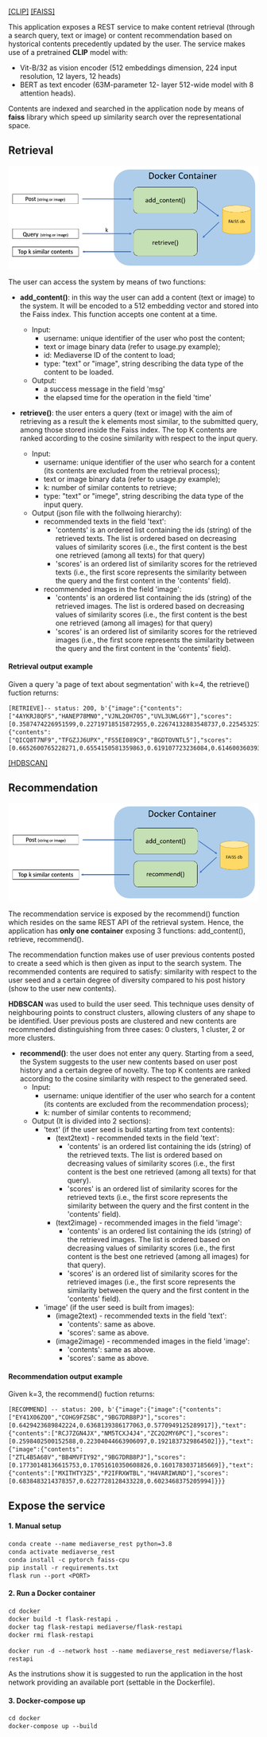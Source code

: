 [[CLIP]](https://github.com/openai/CLIP) [[FAISS]](https://github.com/facebookresearch/faiss)

This application exposes a REST service to make content retrieval (through a search query, text or image) or content recommendation based on hystorical contents precedently updated by the user.
The service makes use of a pretrained **CLIP** model with:
- Vit-B/32 as vision encoder (512 embeddings dimension, 224 input resolution, 12 layers, 12 heads)
- BERT as text encoder (63M-parameter 12- layer 512-wide model with 8 attention heads).

Contents are indexed and searched in the application node by means of **faiss** library which speed up similarity search over the representational space.

## Retrieval
![APP](retrievalsys.png)

The user can access the system by means of two functions:
- **add_content()**: in this way the user can add a content (text or image) to the system. It will be encoded to a 512 embedding vector and stored into the Faiss index. This function accepts one content at a time. 
    - Input:
        - username: unique identifier of the user who post the content;
        - text or image binary data (refer to usage.py example);
        - id: Mediaverse ID of the content to load;
        - type: "text" or "image", string describing the data type of the content to be loaded.
    - Output:
        - a success message in the field 'msg'
        - the elapsed time for the operation in the field 'time'

- **retrieve()**: the user enters a query (text or image) with the aim of retrieving as a result the k elements most similar, to the submitted 
query, among those stored inside the Faiss index. The top K contents are ranked according to the cosine similarity with respect to the input query. 
    - Input:
        - username: unique identifier of the user who search for a content (its contents are excluded from the retrieval process);
        - text or image binary data (refer to usage.py example);
        - k: number of similar contents to retrieve;
        - type: "text" or "imege", string describing the data type of the input query.
    - Output (json file with the follwoing hierarchy):
        - recommended texts in the field 'text':
            - 'contents' is an ordered list containing the ids (string) of the retrieved texts. The list is ordered based on decreasing values of similarity scores (i.e., the first content is the best one retrieved (among all texts) for that query)
            - 'scores' is an ordered list of similarity scores for the retrieved texts (i.e., the first score represents the similarity between the query and the first content in the 'contents' field).
        - recommended images in the field 'image':
            - 'contents' is an ordered list containing the ids (string) of the retrieved images. The list is ordered based on decreasing values of similarity scores (i.e., the first content is the best one retrieved (among all images) for that query)
            - 'scores' is an ordered list of similarity scores for the retrieved images (i.e., the first score represents the similarity between the query and the first content in the 'contents' field).
        
#### Retrieval output example
Given a query 'a page of text about segmentation' with k=4, the retrieve() fuction returns: 
```
[RETRIEVE]-- status: 200, b'{"image":{"contents":["4AYKRJ8QFS","HANEP78MN0","VJNL2OH70S","UVL3UWLG6Y"],"scores":[0.3587474226951599,0.22719718515872955,0.22674132883548737,0.22545325756072998]},"text":{"contents":["QICQ8T7NF9","TFGZJJ6UPX","FS5EI089C9","BGDTOVNTL5"],"scores":[0.6652600765228271,0.6554150581359863,0.619107723236084,0.6146003603935242]}}\n'
```

[[HDBSCAN]](https://github.com/scikit-learn-contrib/hdbscan)
## Recommendation
![APP](recsys.png)

The recommendation service is exposed by the recommend() function which resides on the same REST API of the retrieval system. Hence, the application has **only one container** exposing 3 functions: add_content(), retrieve, recommend().

The recommendation function makes use of user previous contents posted to create a seed which is then given as input to the search system. The recommended contents are required to satisfy: similarity with respect to the user seed and a certain degree of diversity compared to his post history (show to the user new contents). 

**HDBSCAN** was used to build the user seed. This technique uses density of neighbouring points to construct clusters, allowing clusters of any shape to be identified. User previous posts are clustered and new contents are recommended distinguishing from three cases: 0 clusters, 1 cluster, 2 or more clusters.

- **recommend()**: the user does not enter any query. Starting from a seed, the System suggests to the user new contents based on user post history and a certain degree of novelty. The top K contents are ranked according to the cosine similarity with respect to the generated seed.
    - Input:
        - username: unique identifier of the user who search for a content (its contents are excluded from the recommendation process);
        - k: number of similar contents to recommend; 
    - Output (It is divided into 2 sections):
        - 'text' (if the user seed is build starting from text contents):
            - (text2text) - recommended texts in the field 'text':
                - 'contents' is an ordered list containing the ids (string) of the retrieved texts. The list is ordered based on decreasing values of similarity scores (i.e., the first content is the best one retrieved (among all texts) for that query).
                - 'scores' is an ordered list of similarity scores for the retrieved texts (i.e., the first score represents the similarity between the query and the first content in the 'contents' field).
            - (text2image) - recommended images in the field 'image':
                - 'contents' is an ordered list containing the ids (string) of the retrieved images. The list is ordered based on decreasing values of similarity scores (i.e., the first content is the best one retrieved (among all images) for that query).
                - 'scores' is an ordered list of similarity scores for the retrieved images (i.e., the first score represents the similarity between the query and the first content in the 'contents' field).
        - 'image' (if the user seed is built from images):
            - (image2text) - recommended texts in the field 'text':
                - 'contents': same as above.
                - 'scores': same as above.
            - (image2image) - recommended images in the field 'image':
                - 'contents': same as above.
                - 'scores': same as above.

#### Recommendation output example
Given k=3, the recommend() fuction returns:
```
[RECOMMEND] -- status: 200, b'{"image":{"image":{"contents":["EY41X06ZQ0","COHG9FZSBC","9BG7DRB8PJ"],"scores":[0.6429423689842224,0.6368139386177063,0.5770949125289917]},"text":{"contents":["RCJ7ZGN4JX","NM5TCXJ4J4","ZC2Q2MY6PC"],"scores":[0.2598402500152588,0.22304044663906097,0.1921837329864502]}},"text":{"image":{"contents":["ZTL4B5A68V","BB4MVFIY92","9BG7DRB8PJ"],"scores":[0.17730148136615753,0.17051610350608826,0.1601783037185669]},"text":{"contents":["MXITHTY3Z5","P2IFRXWTBL","H4VARIWUND"],"scores":[0.6838483214378357,0.6227728128433228,0.6023468375205994]}}}
```

## Expose the service
#### 1. Manual setup

```
conda create --name mediaverse_rest python=3.8
conda activate mediaverse_rest
conda install -c pytorch faiss-cpu
pip install -r requirements.txt
flask run --port <PORT>
```

#### 2. Run a Docker container

```
cd docker
docker build -t flask-restapi .
docker tag flask-restapi mediaverse/flask-restapi
docker rmi flask-restapi

docker run -d --network host --name mediaverse_rest mediaverse/flask-restapi
```

As the instrutions show it is suggested to run the application in the host network providing an available port (settable in the Dockerfile).

#### 3. Docker-compose up
```
cd docker
docker-compose up --build
```